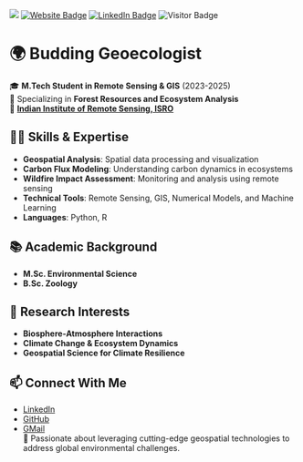 [![](https://img.shields.io/github/followers/ajoyk11?style=social)](https://github.com/ajoyk11)
[![Website Badge](https://img.shields.io/badge/My-Website-success)](https://ajoyk11.github.io/)
[![LinkedIn Badge](https://img.shields.io/badge/My-LinkedIn-blue)](https://www.linkedin.com/in/ajoykarmakar/)
![Visitor Badge](https://visitor-badge.laobi.icu/badge?page_id=ajoyk11.ajoyk11)
<!---
[![CV Badge](https://img.shields.io/badge/My-CV-orange)]()
--->
<!---
[![YouTube Badge](https://img.shields.io/badge/My-YouTube-red)](https://www.youtube.com/ajoyk11)
--->
# 🌍 Budding Geoecologist  

🎓 **M.Tech Student in Remote Sensing & GIS** (2023-2025)  
🌱 Specializing in **Forest Resources and Ecosystem Analysis**  
🏢 **[Indian Institute of Remote Sensing, ISRO](https://www.iirs.gov.in/)**  

## 👨‍💻 Skills & Expertise  
- **Geospatial Analysis**: Spatial data processing and visualization  
- **Carbon Flux Modeling**: Understanding carbon dynamics in ecosystems  
- **Wildfire Impact Assessment**: Monitoring and analysis using remote sensing  
- **Technical Tools**: Remote Sensing, GIS, Numerical Models, and Machine Learning
- **Languages**: Python, R   

## 📚 Academic Background  
- **M.Sc. Environmental Science**  
- **B.Sc. Zoology**  

## 🌟 Research Interests  
- **Biosphere-Atmosphere Interactions**  
- **Climate Change & Ecosystem Dynamics**  
- **Geospatial Science for Climate Resilience**  

## 📫 Connect With Me  
- [LinkedIn](https://www.linkedin.com/in/your-profile)  
- [GitHub](https://github.com/your-username)  
- [GMail](mailto:ajoy.iirs@gmail.com)  
🌟 Passionate about leveraging cutting-edge geospatial technologies to address global environmental challenges.



<!---
ajoyk11/ajoyk11 is a ✨ special ✨ repository because its `README.md` (this file) appears on your GitHub profile.
You can click the Preview link to take a look at your changes.
--->

